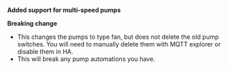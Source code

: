 **Added support for multi-speed pumps**

**Breaking change**
* This changes the pumps to type fan, but does not delete the old pump switches. You will need to manually delete them with MQTT explorer or disable them in HA.
* This will break any pump automations you have.